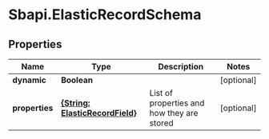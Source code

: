 # Sbapi.ElasticRecordSchema

## Properties

Name | Type | Description | Notes
------------ | ------------- | ------------- | -------------
**dynamic** | **Boolean** |  | [optional] 
**properties** | [**{String: ElasticRecordField}**](ElasticRecordField.md) | List of properties and how they are stored | [optional] 


